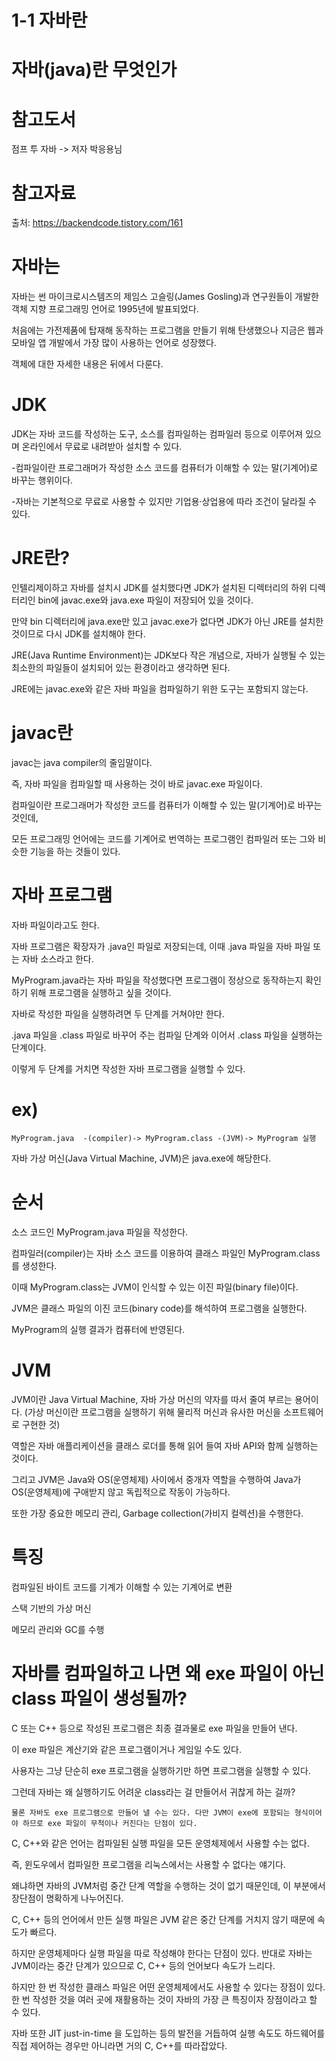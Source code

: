 1-1 자바란
===

자바(java)란 무엇인가
=====

참고도서
====

점프 투 자바 -> 저자  박응용님

참고자료
===

출처: https://backendcode.tistory.com/161 


자바는
===
자바는 썬 마이크로시스템즈의 제임스 고슬링(James Gosling)과 연구원들이 개발한 객체 지향 프로그래밍 언어로 1995년에 발표되었다. 

처음에는 가전제품에 탑재해 동작하는 프로그램을 만들기 위해 탄생했으나 지금은 웹과 모바일 앱 개발에서 가장 많이 사용하는 언어로 성장했다.

객체에 대한 자세한 내용은 뒤에서 다룬다.
 
JDK
===

JDK는 자바 코드를 작성하는 도구, 소스를 컴파일하는 컴파일러 등으로 이루어져 있으며 온라인에서 무료로 내려받아 설치할 수 있다.

-컴파일이란 프로그래머가 작성한 소스 코드를 컴퓨터가 이해할 수 있는 말(기계어)로 바꾸는 행위이다.

-자바는 기본적으로 무료로 사용할 수 있지만 기업용·상업용에 따라 조건이 달라질 수 있다.

JRE란?
===

인텔리제이하고 자바를 설치시  JDK를 설치했다면 JDK가 설치된 디렉터리의 하위 디렉터리인 bin에 javac.exe와 java.exe 파일이 저장되어 있을 것이다.

만약 bin 디렉터리에 java.exe만 있고 javac.exe가 없다면 JDK가 아닌 JRE를 설치한 것이므로 다시 JDK를 설치해야 한다.

JRE(Java Runtime Environment)는 JDK보다 작은 개념으로, 자바가 실행될 수 있는 최소한의 파일들이 설치되어 있는 환경이라고 생각하면 된다. 

JRE에는 javac.exe와 같은 자바 파일을 컴파일하기 위한 도구는 포함되지 않는다.

javac란
===

javac는 java compiler의 줄임말이다. 

즉, 자바 파일을 컴파일할 때 사용하는 것이 바로 javac.exe 파일이다. 

컴파일이란 프로그래머가 작성한 코드를 컴퓨터가 이해할 수 있는 말(기계어)로 바꾸는 것인데, 

모든 프로그래밍 언어에는 코드를 기계어로 번역하는 프로그램인 컴파일러 또는 그와 비슷한 기능을 하는 것들이 있다.


자바 프로그램
===

자바 파일이라고도 한다.

자바 프로그램은 확장자가 .java인 파일로 저장되는데, 이때 .java 파일을 자바 파일 또는 자바 소스라고 한다.

MyProgram.java라는 자바 파일을 작성했다면 프로그램이 정상으로 동작하는지 확인하기 위해 프로그램을 실행하고 싶을 것이다. 

자바로 작성한 파일을 실행하려면 두 단계를 거쳐야만 한다. 

.java 파일을 .class 파일로 바꾸어 주는 컴파일 단계와 이어서 .class 파일을 실행하는 단계이다. 

이렇게 두 단계를 거치면 작성한 자바 프로그램을 실행할 수 있다.


ex)
===

    MyProgram.java  -(compiler)-> MyProgram.class -(JVM)-> MyProgram 실행 


자바 가상 머신(Java Virtual Machine, JVM)은 java.exe에 해당한다.

순서
===

소스 코드인 MyProgram.java 파일을 작성한다.

컴파일러(compiler)는 자바 소스 코드를 이용하여 클래스 파일인 MyProgram.class를 생성한다. 

이때 MyProgram.class는 JVM이 인식할 수 있는 이진 파일(binary file)이다.

JVM은 클래스 파일의 이진 코드(binary code)를 해석하여 프로그램을 실행한다.

MyProgram의 실행 결과가 컴퓨터에 반영된다.


JVM
===

JVM이란 Java Virtual Machine, 자바 가상 머신의 약자를 따서 줄여 부르는 용어이다.
(가상 머신이란 프로그램을 실행하기 위해 물리적 머신과 유사한 머신을 소프트웨어로 구현한 것)

역할은 자바 애플리케이션을 클래스 로더를 통해 읽어 들여 자바 API와 함께 실행하는 것이다.

그리고 JVM은 Java와 OS(운영체제) 사이에서 중개자 역할을 수행하여 Java가 OS(운영체제)에 구애받지 않고 독립적으로 작동이 가능하다. 

또한 가장 중요한 메모리 관리, Garbage collection(가비지 컬렉션)을 수행한다.

특징
===

컴파일된 바이트 코드를 기계가 이해할 수 있는 기계어로 변환

스택 기반의 가상 머신

메모리 관리와 GC를 수행


자바를 컴파일하고 나면 왜 exe 파일이 아닌 class 파일이 생성될까?
=====
C 또는 C++ 등으로 작성된 프로그램은 최종 결과물로 exe 파일을 만들어 낸다. 

이 exe 파일은 계산기와 같은 프로그램이거나 게임일 수도 있다. 

사용자는 그냥 단순히 exe 프로그램을 실행하기만 하면 프로그램을 실행할 수 있다. 

그런데 자바는 왜 실행하기도 어려운 class라는 걸 만들어서 귀찮게 하는 걸까?

    물론 자바도 exe 프로그램으로 만들어 낼 수는 있다. 다만 JVM이 exe에 포함되는 형식이어야 하므로 exe 파일이 무척이나 커진다는 단점이 있다.

C, C++와 같은 언어는 컴파일된 실행 파일을 모든 운영체제에서 사용할 수는 없다. 

즉, 윈도우에서 컴파일한 프로그램을 리눅스에서는 사용할 수 없다는 얘기다. 

왜냐하면 자바의 JVM처럼 중간 단계 역할을 수행하는 것이 없기 때문인데, 이 부분에서 장단점이 명확하게 나누어진다. 

C, C++ 등의 언어에서 만든 실행 파일은 JVM 같은 중간 단계를 거치지 않기 때문에 속도가 빠르다. 

하지만 운영체제마다 실행 파일을 따로 작성해야 한다는 단점이 있다. 반대로 자바는 JVM이라는 중간 단계가 있으므로 C, C++ 등의 언어보다 속도가 느리다. 

하지만 한 번 작성한 클래스 파일은 어떤 운영체제에서도 사용할 수 있다는 장점이 있다. 한 번 작성한 것을 여러 곳에 재활용하는 것이 자바의 가장 큰 특징이자 장점이라고 할 수 있다.

자바 또한 JIT just-in-time 을 도입하는 등의 발전을 거듭하여 실행 속도도 하드웨어를 직접 제어하는 경우만 아니라면 거의 C, C++를 따라잡았다.

